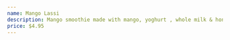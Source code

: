 ```yaml
---
name: Mango Lassi
description: Mango smoothie made with mango, yoghurt , whole milk & honey.
price: $4.95
---
```

